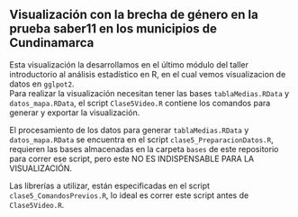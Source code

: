 ## Visualización con la brecha de género en la prueba saber11 en los municipios de Cundinamarca

Esta visualización la desarrollamos en el último módulo del taller introductorio al análisis estadístico en R, en el cual vemos visualizacion de datos en `gglpot2`.\
Para realizar la visualización necesitan tener las bases `tablaMedias.RData` y `datos_mapa.RData`, el script `Clase5Video.R` contiene los comandos para generar y exportar la visualización.

El procesamiento de los datos para generar `tablaMedias.RData` y `datos_mapa.RData` se encuentra en el script `clase5_PreparacionDatos.R`, requieren las bases almacenadas en la carpeta `bases` de este repositorio para correr ese script, pero este NO ES INDISPENSABLE PARA LA VISUALIZACIÓN.

Las librerías a utilizar, están especificadas en el script `clase5_ComandosPrevios.R`, lo ideal es correr este script antes de `Clase5Video.R`.

